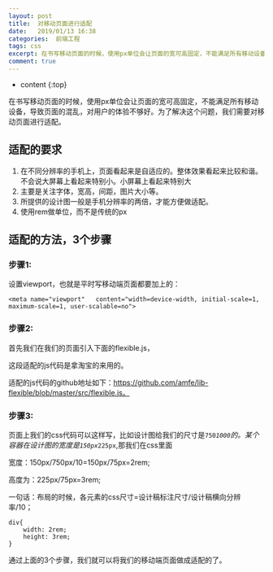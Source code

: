 ```yaml
---
layout: post
title:  对移动页面进行适配
date:   2019/01/13 16:38
categories:  前端工程
tags: css 
excerpt: 在书写移动页面的时候，使用px单位会让页面的宽可高固定，不能满足所有移动设备，导致页面的混乱，对用户的体验不够好。为了解决这个问题，我们需要对移动页面进行适配。  适配的要求   在不同分辨率的手机上，页面看起来是自适应的。整体效果看起来比较和谐。不会说大屏幕上看起来特别小。小屏幕上看起来特别大 主要是关注字体，宽高，间距，图片大小等。 所提供的设计图一般是手机分辨率的两倍，才能方便做适配。 使用
comment: true
---
```

* content
{:top}

在书写移动页面的时候，使用px单位会让页面的宽可高固定，不能满足所有移动设备，导致页面的混乱，对用户的体验不够好。为了解决这个问题，我们需要对移动页面进行适配。

<h2>适配的要求</h2>

<ol>
<li>在不同分辨率的手机上，页面看起来是自适应的。整体效果看起来比较和谐。不会说大屏幕上看起来特别小。小屏幕上看起来特别大</li>
<li>主要是关注字体，宽高，间距，图片大小等。</li>
<li>所提供的设计图一般是手机分辨率的两倍，才能方便做适配。</li>
<li>使用rem做单位，而不是传统的px</li>
</ol>

<h2>适配的方法，3个步骤</h2>

<h3>步骤1:</h3>

设置viewport，也就是平时写移动端页面都要加上的：

<pre data-language=HTML><code class="language-markup ">&lt;meta name="viewport"   content="width=device-width, initial-scale=1, maximum-scale=1, user-scalable=no"&gt;
</code></pre>

<h3>步骤2:</h3>

首先我们在我们的页面引入下面的flexible.js，

这段适配的js代码是拿淘宝的来用的。

适配的js代码的github地址如下：https://github.com/amfe/lib-flexible/blob/master/src/flexible.js。

<h3>步骤3:</h3>

页面上我们的css代码可以这样写，比如设计图给我们的尺寸是<code>750*1000</code>的。某个容器在设计图的宽度是<code>150px*225px</code>,那我们在css里面

宽度：150px/750px/10=150px/75px=2rem;

高度为：225px/75px=3rem;

一句话：布局的时候，各元素的css尺寸=设计稿标注尺寸/设计稿横向分辨率/10；

<pre><code class="language-css ">div{
    width: 2rem;
    height: 3rem;
}
</code></pre>

通过上面的3个步骤，我们就可以将我们的移动端页面做成适配的了。
    